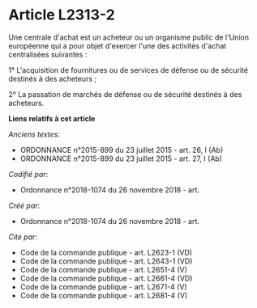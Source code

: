 # Article L2313-2

Une centrale d'achat est un acheteur ou un organisme public de l'Union européenne qui a pour objet d'exercer l'une des
activités d'achat centralisées suivantes :

1° L'acquisition de fournitures ou de services de défense ou de sécurité destinés à des acheteurs ;

2° La passation de marchés de défense ou de sécurité destinés à des acheteurs.

**Liens relatifs à cet article**

_Anciens textes_:

  - ORDONNANCE n°2015-899 du 23 juillet 2015 - art. 26, I (Ab)
  - ORDONNANCE n°2015-899 du 23 juillet 2015 - art. 27, I (Ab)

_Codifié par_:

  - Ordonnance n°2018-1074 du 26 novembre 2018 - art.

_Créé par_:

  - Ordonnance n°2018-1074 du 26 novembre 2018 - art.

_Cité par_:

  - Code de la commande publique - art. L2623-1 (VD)
  - Code de la commande publique - art. L2643-1 (VD)
  - Code de la commande publique - art. L2651-4 (V)
  - Code de la commande publique - art. L2661-4 (VD)
  - Code de la commande publique - art. L2671-4 (V)
  - Code de la commande publique - art. L2681-4 (V)
